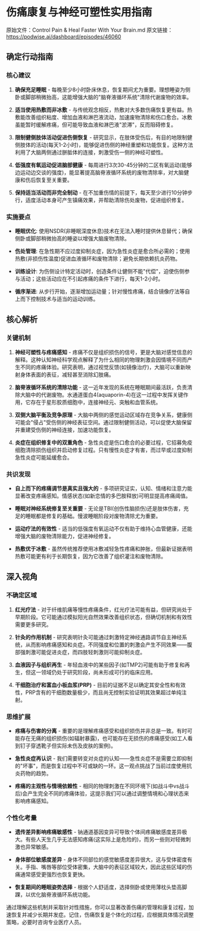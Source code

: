 # 伤痛康复与神经可塑性实用指南

原始文件：Control Pain & Heal Faster With Your Brain.md
原文链接：https://podwise.ai/dashboard/episodes/46060

## 确定行动指南

### 核心建议
1. **确保充足睡眠** - 每晚至少8小时卧床休息，恢复期间尤为重要。理想睡姿为侧卧或脚部稍微抬高，这能增强大脑的"脑脊液循环系统"清除代谢废物的效率。
   
2. **适当使用热敷而非冰敷** - 与传统观念相反，热敷对大多数伤痛恢复更有益。热敷能改善组织粘度、增加血液和淋巴液流动，加速废物清除和伤口愈合。冰敷虽能暂时缓解疼痛，但可能导致血液和淋巴液"淤滞"，反而阻碍修复。

3. **限制健侧肢体活动促进伤侧恢复** - 研究显示，在肢体受伤后，有目的地限制健侧肢体的活动(每天1-2小时)，能够促进伤侧的神经重塑和功能恢复。这种方法利用了大脑两侧通过胼胝体的连接，刺激受伤一侧的神经可塑性。

4. **低强度有氧运动促进脑部健康** - 每周进行3次30-45分钟的二区有氧运动(能够边运动边交谈的强度)，能显著提高脑脊液循环系统的废物清除率，对大脑健康和伤后恢复至关重要。

5. **保持适当活动而非完全制动** - 在不加重伤情的前提下，每天至少进行10分钟步行，适度活动本身可产生镇痛效果，并帮助清除伤处废物，促进组织修复。

### 实施要点
- **睡眠优化**: 使用NSDR(非睡眠深度休息)技术在无法入睡时提供休息替代；确保侧卧或脚部稍微抬高的睡姿以增强大脑废物清除。

- **伤处管理**: 在急性期不应过度抑制炎症，因为急性炎症是愈合所必需的；使用热敷(非损伤性温度)促进血液循环和废物清除；避免长期依赖抗炎药物。

- **训练设计**: 为伤侧设计特定活动时，创造条件让健侧不能"代偿"，迫使伤侧参与活动；这些活动应在不引起疼痛的条件下进行，每天1-2小时。

- **循序渐进**: 从步行开始，逐渐增加运动量；针对慢性疼痛，结合镜像疗法等自上而下控制技术与适当的运动训练。

## 核心解析

### 关键机制
1. **神经可塑性与疼痛感知** - 疼痛不仅是组织损伤的信号，更是大脑对感觉信息的解释。这种认知神经科学观点解释了为什么相同的物理刺激会因情境不同而产生不同的疼痛体验。研究表明，通过视觉反馈(如镜像治疗)，大脑可以重新映射身体表面的表征，减轻甚至消除幻肢痛。

2. **脑脊液循环系统的清除功能** - 这一近年发现的系统在睡眠期间最活跃，负责清除大脑中的代谢废物。水通道蛋白4(aquaporin-4)在这一过程中发挥关键作用，它存在于星形胶质细胞中，连接神经元、突触和血管系统。

3. **双侧大脑平衡及竞争原理** - 大脑中两侧的感觉运动区域存在竞争关系，健康侧可能会"侵占"受伤侧的神经表征空间。通过限制健侧活动，可以促使大脑保留并重建受伤侧的神经连接，加速功能恢复。

4. **炎症在组织修复中的双重角色** - 急性炎症是伤口愈合的必要过程，它招募免疫细胞清除损伤组织并启动修复过程。只有慢性炎症才有害，而过早或过度抑制急性炎症可能延缓愈合。

### 共识发现
- **自上而下的疼痛调节是真实且强大的** - 多项研究证实，认知、情绪和注意力能显著改变疼痛感知。情感状态(如新恋情的多巴胺释放)可明显提高疼痛阈值。

- **睡眠对神经系统修复至关重要** - 无论是TBI(创伤性脑损伤)还是肢体伤害，充足的睡眠都是修复的基础。慢波睡眠阶段对废物清除尤为重要。

- **运动疗法的有效性** - 适当的低强度有氧运动不仅有助于维持心血管健康，还能增强大脑的废物清除能力，促进神经修复。

- **热敷优于冰敷** - 虽然传统推荐使用冰敷减轻急性疼痛和肿胀，但最新证据表明热敷可能更有利于长期恢复，因为它改善了组织灌注和废物清除。

## 深入视角

### 不确定区域
1. **红光疗法** - 对于纤维肌痛等慢性疼痛条件，红光疗法可能有益，但研究尚处于早期阶段。它可能通过模拟阳光自然效果改善组织状态，但确切机制和有效性需要更多研究。

2. **针灸的作用机制** - 研究表明针灸可能通过刺激特定神经通路调节自主神经系统，从而影响疼痛感知和炎症。不同强度和位置的刺激会产生不同效果——腹部强刺激可能促进炎症，而四肢轻刺激则可能抑制炎症。

3. **血液因子与组织再生** - 年轻血液中的某些因子(如TMP2)可能有助于修复和再生，但这一领域仍处于研究阶段，尚未形成可行的临床应用。

4. **干细胞治疗和富血小板血浆(PRP)** - 目前的证据不足以确定其安全性和有效性，PRP含有的干细胞数量极少，而且尚无控制实验证明其效果超过单纯注射。

### 思维扩展
- **疼痛与伤害的分离** - 重要的是理解疼痛感受和组织损伤并非总是一致。有时可能存在无痛的组织损伤(如辐射暴露)，也可能存在无损伤的疼痛感受(如工人看到钉子穿透靴子但实际未伤及皮肤的案例)。

- **急性炎症再认识** - 我们需要转变对炎症的认知——急性炎症不是需要立即抑制的"坏事"，而是恢复过程中不可或缺的一环。这一观点挑战了当前过度使用抗炎药物的趋势。

- **疼痛的主观性与情境依赖性** - 相同的物理刺激在不同环境下(如战斗中vs战斗后)会产生完全不同的疼痛体验，这提示我们可以通过调整情境和心理状态来影响疼痛感知。

### 个性化考量
- **遗传差异影响疼痛敏感性** - 钠通道基因变异可导致个体间疼痛敏感度差异极大。有些人天生几乎无法感知疼痛(这实际上是危险的)，而另一些则对轻微刺激也异常敏感。

- **身体部位敏感度差异** - 身体不同部位的感觉敏感度差异很大，这与受体密度有关。手指、嘴唇等部位受体密集，大脑中的表征区域较大，因此这些区域的伤痛通常感受更强烈也恢复更快。

- **恢复期间的睡眠姿势选择** - 根据个人舒适度，选择侧卧或使用薄枕头垫高脚踝，以优化脑脊液循环系统功能。

通过理解这些机制并采取针对性措施，你可以显著改善伤痛的管理和康复过程，加速恢复并减少长期并发症。记住，伤痛恢复是个体化的过程，应根据具体情况调整策略，必要时咨询专业医疗人员。
